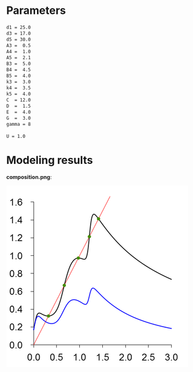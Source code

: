 # Parameters #
	d1 = 25.0
	d3 = 17.0
	d5 = 30.0
	A3 =  0.5
	A4 =  1.0
	A5 =  2.1
	B3 =  5.0
	B4 =  4.5
	B5 =  4.0
	k3 =  3.0
	k4 =  3.5
	k5 =  4.0
	C  = 12.0
	D  =  1.5
	E  =  4.0
	G  =  3.0
	gamma = 8
	
	U = 1.0 





# Modeling results #
**composition.png**:

![composition.png](composition.png)

